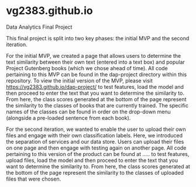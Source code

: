 # vg2383.github.io
Data Analytics Final Project

This final project is split into two key phases: the initial MVP and the second iteration. 

For the initial MVP, we created a page that allows users to determine the text similarity between their own text (entered into a text box) and popular Project Gutenberg books (which we chose ahead of time). All code pertaining to this MVP can be found in the dap-project directory within this repository. To view the initial version of the MVP, please visit https://vg2383.github.io/dap-project/ to test features, load the model and then proceed to enter the text that you want to determine the similarity to. From here, the class scores generated at the bottom of the page represent the similarity to the classes of books that are currently trained. The specific names of the classes can be found in order on the drop-down menu (alongside a pre-loaded sentence from each book). 

For the second iteration, we wanted to enable the user to upload their own files and engage with their own classification labels. Here, we introduced the separation of services and our data store. Users can upload their files on one page and then engage with testing again on another page. All code pertaining to this version of the product can be found at ..... to test features, upload files, load the model and then proceed to enter the text that you want to determine the similarity to. From here, the class scores generated at the bottom of the page represent the similarity to the classes of uploaded files that were chosen. 
